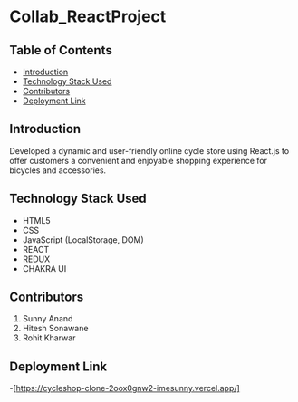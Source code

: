 # Collab_ReactProject


## Table of Contents
- [Introduction](#introduction)
- [Technology Stack Used](#technology-stack-used)
- [Contributors](#contributors)
- [Deployment Link](#deployment-link)

## Introduction
Developed a dynamic and user-friendly online cycle store using
React.js to offer customers a convenient and enjoyable shopping
experience for bicycles and accessories.


## Technology Stack Used
* HTML5
* CSS
* JavaScript (LocalStorage, DOM)
* REACT
* REDUX
* CHAKRA UI

## Contributors
1. Sunny Anand
2. Hitesh Sonawane
3. Rohit Kharwar

## Deployment Link 
-[https://cycleshop-clone-2oox0gnw2-imesunny.vercel.app/]
